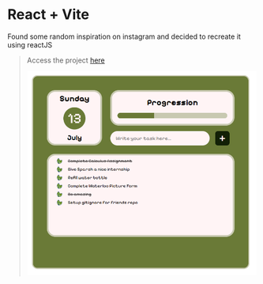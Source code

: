 # React + Vite
Found some random inspiration on instagram and decided to recreate it using reactJS
> Access the project [here](https://opseclipse.github.io/To-do-react/)
> 
> [![screenshot of web app in practical situation.](/src/assets/to-do-ss.png)](https://opseclipse.github.io/To-do-react/)

